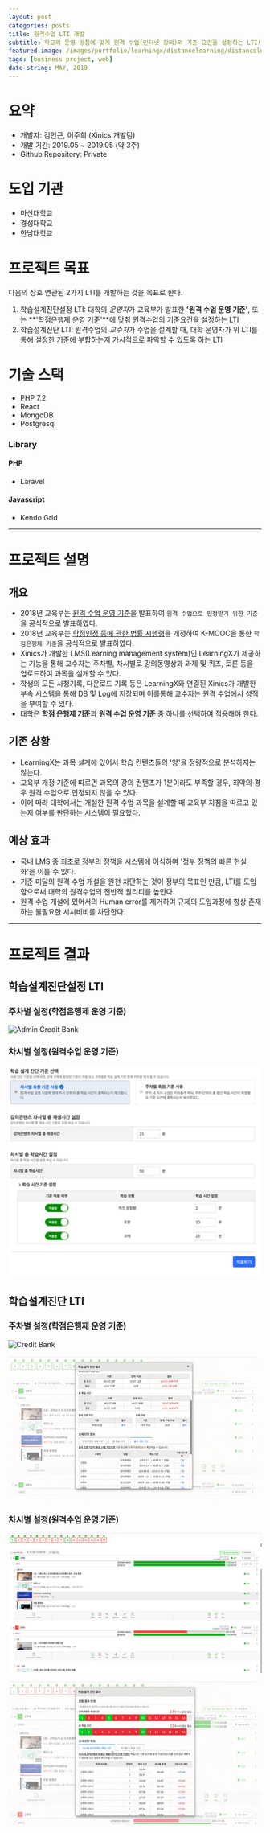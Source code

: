 ```yaml
---
layout: post
categories: posts
title: 원격수업 LTI 개발
subtitle: 학교의 운영 방침에 맞게 원격 수업(인터넷 강의)의 기준 요건을 설정하는 LTI(Learning Tools Interoperability) 개발
featured-image: /images/portfolio/learningx/distancelearning/distancelearning-main.jpg
tags: [business project, web]
date-string: MAY, 2019
---
```



# 요약
- 개발자: 김인근, 이주희 (Xinics 개발팀)
- 개발 기간: 2019.05 ~ 2019.05 (약 3주)
- Github Repository: Private

# 도입 기관
- 마산대학교
- 경성대학교
- 한남대학교

# 프로젝트 목표
다음의 상호 연관된 2가지 LTI를 개발하는 것을 목표로 한다.

1. 학습설계진단설정 LTI: 대학의 *운영자*가 교육부가 발표한 **'원격 수업 운영 기준'**, 또는 **'학점은행제 운영 기준'**에 맞춰 원격수업의 기준요건을 설정하는 LTI
2. 학습설계진단 LTI: 원격수업의 *교수자*가 수업을 설계할 때, 대학 운영자가 위 LTI를 통해 설정한 기준에 부합하는지 가시적으로 파악할 수 있도록 하는 LTI

# 기술 스택
- PHP 7.2
- React
- MongoDB
- Postgresql

### Library
#### PHP
- Laravel

#### Javascript
- Kendo Grid

<hr>

# 프로젝트 설명

## 개요
- 2018년 교육부는 [원격 수업 운영 기준](https://www.moe.go.kr/boardCnts/view.do?boardID=337&lev=0&statusYN=W&s=moe&m=030308&opType=N&boardSeq=75423)을 발표하여 `원격 수업으로 인정받기 위한 기준`을 공식적으로 발표하였다.
- 2018년 교육부는 [학점인정 등에 관한 법률 시행령](https://www.moe.go.kr/boardCnts/fileDown.do?m=0503&s=moe&fileSeq=4ca907ef37ff71db5cd124fc270917ec)을 개정하여 K-MOOC을 통한 `학점은행제 기준`을 공식적으로 발표하였다.
- Xinics가 개발한 LMS(Learning management system)인 LearningX가 제공하는 기능을 통해 교수자는 주차별, 차시별로 강의동영상과 과제 및 퀴즈, 토론 등을 업로드하여 과목을 설계할 수 있다.
- 학생의 모든 시청기록, 다운로드 기록 등은 LearningX와 연결된 Xinics가 개발한 부속 시스템을 통해 DB 및 Log에 저장되며 이를통해 교수자는 원격 수업에서 성적을 부여할 수 있다.
- 대학은 **학점 은행제 기준**과 **원격 수업 운영 기준** 중 하나를 선택하여 적용해야 한다.

## 기존 상황
- LearningX는 과목 설계에 있어서 학습 컨텐츠들의 '양'을 정량적으로 분석하지는 않는다.
- 교육부 개정 기준에 따르면 과목의 강의 컨텐츠가 1분이라도 부족할 경우, 최악의 경우 원격 수업으로 인정되지 않을 수 있다.
- 이에 따라 대학에서는 개설한 원격 수업 과목을 설계할 때 교육부 지침을 따르고 있는지 여부를 판단하는 시스템이 필요했다.

## 예상 효과
- 국내 LMS 중 최초로 정부의 정책을 시스템에 이식하여 '정부 정책의 빠른 현실화'을 이룰 수 있다.
- 기준 미달의 원격 수업 개설을 원천 차단하는 것이 정부의 목표인 만큼, LTI를 도입함으로써 대학의 원격수업의 전반적 퀄리티를 높인다.
- 원격 수업 개설에 있어서의 Human error를 제거하여 규제의 도입과정에 항상 존재하는 불필요한 시시비비를 차단한다.

<hr>

# 프로젝트 결과

## 학습설계진단설정 LTI
### 주차별 설정(학점은행제 운영 기준)
![Admin Credit Bank](/images/portfolio/learningx/distancelearning/admin-distancelearning-credit.jpg)

### 차시별 설정(원격수업 운영 기준)
![Admin Distance Learning](/images/portfolio/learningx/distancelearning/admin-distancelearning-distance.jpg)

## 학습설계진단 LTI
### 주차별 설정(학점은행제 운영 기준)
![Credit Bank](/images/portfolio/learningx/distancelearning/distancelearning-credit.jpg)

![Credit Bank GIF](/images/portfolio/learningx/distancelearning/distancelearning-credit.gif)

### 차시별 설정(원격수업 운영 기준)
![Distance Learning](/images/portfolio/learningx/distancelearning/distancelearning-distance.jpg)

![Distance Learning GIF](/images/portfolio/learningx/distancelearning/distancelearning-distance.gif)
